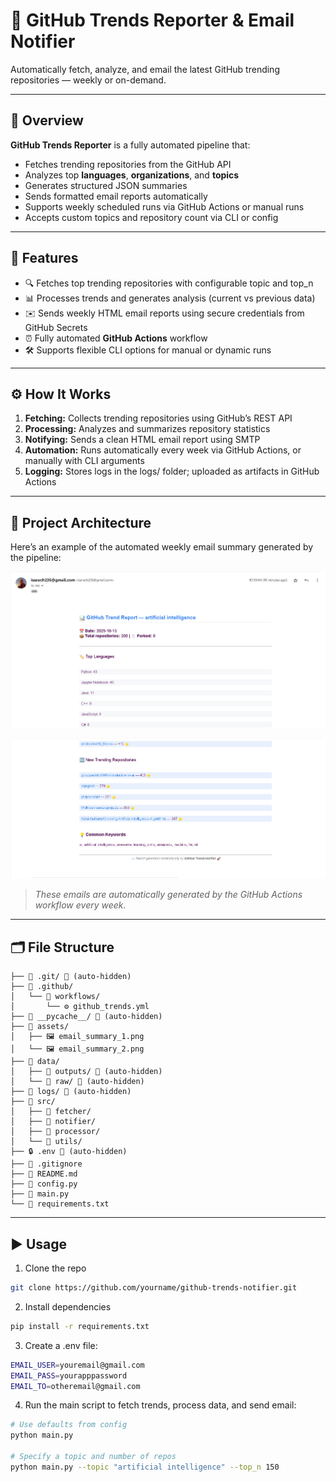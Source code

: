 # 🤖 GitHub Trends Reporter & Email Notifier

Automatically fetch, analyze, and email the latest GitHub trending repositories — weekly or on-demand.

---

## 🚀 Overview
**GitHub Trends Reporter** is a fully automated pipeline that:

- Fetches trending repositories from the GitHub API
- Analyzes top **languages**, **organizations**, and **topics**
- Generates structured JSON summaries
- Sends formatted email reports automatically
- Supports weekly scheduled runs via GitHub Actions or manual runs
- Accepts custom topics and repository count via CLI or config

---

 ## 🚀 Features
- 🔍 Fetches top trending repositories with configurable topic and top_n
- 📊 Processes trends and generates analysis (current vs previous data)
- ✉️ Sends weekly HTML email reports using secure credentials from GitHub Secrets
- ⏰ Fully automated **GitHub Actions** workflow
- 🛠️ Supports flexible CLI options for manual or dynamic runs

---

## ⚙️ How It Works
1. **Fetching:** Collects trending repositories using GitHub’s REST API  
2. **Processing:** Analyzes and summarizes repository statistics  
3. **Notifying:** Sends a clean HTML email report using SMTP  
4. **Automation:** Runs automatically every week via GitHub Actions, or manually with CLI arguments
5. **Logging:** Stores logs in the logs/ folder; uploaded as artifacts in GitHub Actions
---

## 🧠 Project Architecture
Here’s an example of the automated weekly email summary generated by the pipeline:

<p align="center">
  <img src="assets/email_summary_1.png" alt="GitHub Trends Email Example 1" width="600">
</p>

<p align="center">
  <img src="assets/email_summary_2.png" alt="GitHub Trends Email Example 2" width="600">
</p>

> _These emails are automatically generated by the GitHub Actions workflow every week._

---

## 🗂️ File Structure
```
├── 📁 .git/ 🚫 (auto-hidden)
├── 📁 .github/
│   └── 📁 workflows/
│       └── ⚙️ github_trends.yml
├── 📁 __pycache__/ 🚫 (auto-hidden)
├── 📁 assets/
│   ├── 🖼️ email_summary_1.png
│   └── 🖼️ email_summary_2.png
├── 📁 data/
│   ├── 📁 outputs/ 🚫 (auto-hidden)
│   └── 📁 raw/ 🚫 (auto-hidden)
├── 📁 logs/ 🚫 (auto-hidden)
├── 📁 src/
│   ├── 📁 fetcher/
│   ├── 📁 notifier/
│   ├── 📁 processor/
│   └── 📁 utils/
├── 🔒 .env 🚫 (auto-hidden)
├── 🚫 .gitignore
├── 📖 README.md
├── 🐍 config.py
├── 🐍 main.py
└── 📄 requirements.txt
```

---

## ▶️ Usage
1. Clone the repo  
```bash
git clone https://github.com/yourname/github-trends-notifier.git
```
2. Install dependencies
```bash
pip install -r requirements.txt
```
3. Create a .env file:
```bash
EMAIL_USER=youremail@gmail.com
EMAIL_PASS=yourapppassword
EMAIL_TO=otheremail@gmail.com
```
4. Run the main script to fetch trends, process data, and send email:

```bash
# Use defaults from config
python main.py

# Specify a topic and number of repos
python main.py --topic "artificial intelligence" --top_n 150
```


